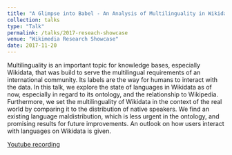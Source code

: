 ```yaml
---
title: "A Glimpse into Babel - An Analysis of Multilinguality in Wikidata"
collection: talks
type: "Talk"
permalink: /talks/2017-reseach-showcase
venue: "Wikimedia Research Showcase"
date: 2017-11-20
---
```


Multilinguality is an important topic for knowledge bases, especially Wikidata, that was build to serve the multilingual requirements of an international community. Its labels are the way for humans to interact with the data. In this talk, we explore the state of languages in Wikidata as of now, especially in regard to its ontology, and the relationship to Wikipedia. Furthermore, we set the multilinguality of Wikidata in the context of the real world by comparing it to the distribution of native speakers. We find an existing language maldistribution, which is less urgent in the ontology, and promising results for future improvements. An outlook on how users interact with languages on Wikidata is given.

[Youtube recording](https://www.youtube.com/watch?v=VR5JwqyVGSk)
